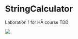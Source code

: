 # StringCalculator
Laboration 1 for HÅ course TDD

![](https://codebuild.us-east-1.amazonaws.com/badges?uuid=eyJlbmNyeXB0ZWREYXRhIjoiRnBmL2pHblVUKzFhdFdaam5GVkRiUm1mc1B2UTBHMlpwUFZTVTdNTnpVQzgxbzJLWnltNVVFNVE5ZVdrYXFGdWFwRkprZEFoK1VCSHJ3ZWtMR1ZrdXBjPSIsIml2UGFyYW1ldGVyU3BlYyI6Ing1MFVHZEpzbnF5WitQWHgiLCJtYXRlcmlhbFNldFNlcmlhbCI6MX0%3D&branch=main)
